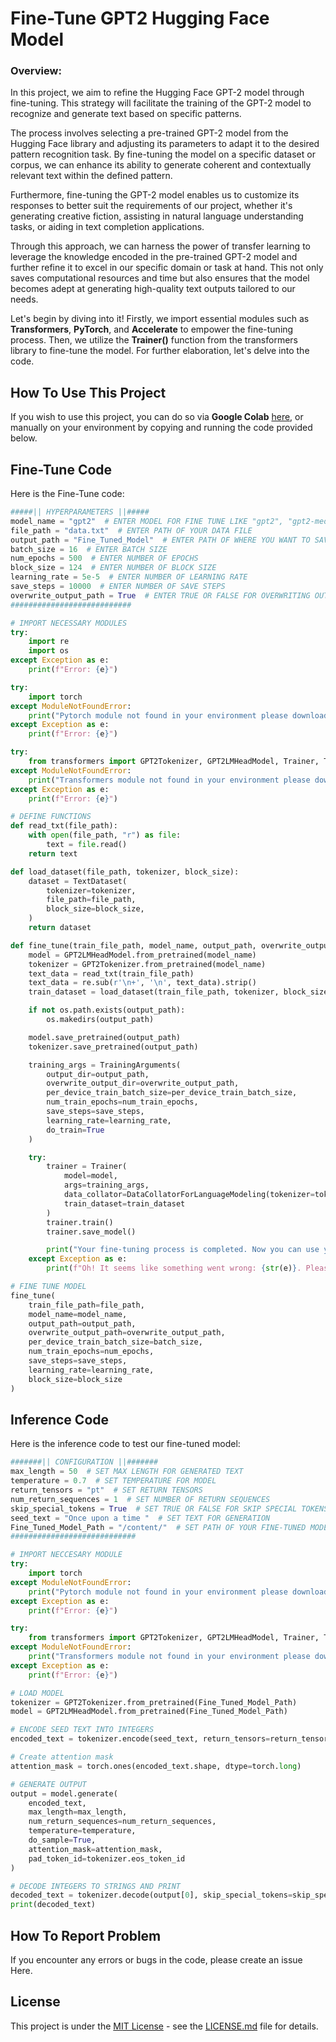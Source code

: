 # Fine-Tune GPT2 Hugging Face Model

### Overview:
In this project, we aim to refine the Hugging Face GPT-2 model through fine-tuning. This strategy will facilitate the training of the GPT-2 model to recognize and generate text based on specific patterns.

The process involves selecting a pre-trained GPT-2 model from the Hugging Face library and adjusting its parameters to adapt it to the desired pattern recognition task. By fine-tuning the model on a specific dataset or corpus, we can enhance its ability to generate coherent and contextually relevant text within the defined pattern.

Furthermore, fine-tuning the GPT-2 model enables us to customize its responses to better suit the requirements of our project, whether it's generating creative fiction, assisting in natural language understanding tasks, or aiding in text completion applications.

Through this approach, we can harness the power of transfer learning to leverage the knowledge encoded in the pre-trained GPT-2 model and further refine it to excel in our specific domain or task at hand. This not only saves computational resources and time but also ensures that the model becomes adept at generating high-quality text outputs tailored to our needs.

Let's begin by diving into it! Firstly, we import essential modules such as **Transformers**, **PyTorch**, and **Accelerate** to empower the fine-tuning process. Then, we utilize the **Trainer()** function from the transformers library to fine-tune the model. For further elaboration, let's delve into the code.

## How To Use This Project
If you wish to use this project, you can do so via **Google Colab** [here](https://colab.research.google.com/github/AbhijeetKumarThakur2198/Python_Projects/blob/main/Projects_List/Fine-Tune_Hugging_Face_GPT2_Model/FineTuneHuggingFaceGPT2Model.ipynb), or manually on your environment by copying and running the code provided below.

## Fine-Tune Code
Here is the Fine-Tune code:
```python
#####|| HYPERPARAMETERS ||#####
model_name = "gpt2"  # ENTER MODEL FOR FINE TUNE LIKE "gpt2", "gpt2-medium", "gpt2-large" and "gpt2-xl"
file_path = "data.txt"  # ENTER PATH OF YOUR DATA FILE
output_path = "Fine_Tuned_Model"  # ENTER PATH OF WHERE YOU WANT TO SAVE FINE-TUNE MODEL
batch_size = 16  # ENTER BATCH SIZE
num_epochs = 500  # ENTER NUMBER OF EPOCHS
block_size = 124  # ENTER NUMBER OF BLOCK SIZE
learning_rate = 5e-5  # ENTER NUMBER OF LEARNING RATE
save_steps = 10000  # ENTER NUMBER OF SAVE STEPS
overwrite_output_path = True  # ENTER TRUE OR FALSE FOR OVERWRITING OUTPUT PATH
###########################

# IMPORT NECESSARY MODULES
try:
    import re
    import os
except Exception as e:
    print(f"Error: {e}")

try:
    import torch
except ModuleNotFoundError:
    print("Pytorch module not found in your environment please download it!")
except Exception as e:
    print(f"Error: {e}")

try:
    from transformers import GPT2Tokenizer, GPT2LMHeadModel, Trainer, TrainingArguments, TextDataset, DataCollatorForLanguageModeling
except ModuleNotFoundError:
    print("Transformers module not found in your environment please download it!")
except Exception as e:
    print(f"Error: {e}")

# DEFINE FUNCTIONS
def read_txt(file_path):
    with open(file_path, "r") as file:
        text = file.read()
    return text

def load_dataset(file_path, tokenizer, block_size):
    dataset = TextDataset(
        tokenizer=tokenizer,
        file_path=file_path,
        block_size=block_size,
    )
    return dataset

def fine_tune(train_file_path, model_name, output_path, overwrite_output_path, per_device_train_batch_size, num_train_epochs, save_steps, learning_rate, block_size):
    model = GPT2LMHeadModel.from_pretrained(model_name)
    tokenizer = GPT2Tokenizer.from_pretrained(model_name)
    text_data = read_txt(train_file_path)
    text_data = re.sub(r'\n+', '\n', text_data).strip()
    train_dataset = load_dataset(train_file_path, tokenizer, block_size)

    if not os.path.exists(output_path):
        os.makedirs(output_path)

    model.save_pretrained(output_path)
    tokenizer.save_pretrained(output_path)

    training_args = TrainingArguments(
        output_dir=output_path,
        overwrite_output_dir=overwrite_output_path,
        per_device_train_batch_size=per_device_train_batch_size,
        num_train_epochs=num_train_epochs,
        save_steps=save_steps,
        learning_rate=learning_rate,
        do_train=True
    )

    try:
        trainer = Trainer(
            model=model,
            args=training_args,
            data_collator=DataCollatorForLanguageModeling(tokenizer=tokenizer, mlm=False),
            train_dataset=train_dataset
        )
        trainer.train()
        trainer.save_model()

        print("Your fine-tuning process is completed. Now you can use your fine-tuned model.")
    except Exception as e:
        print(f"Oh! It seems like something went wrong: {str(e)}. Please check all information again or open GitHub issue!")

# FINE TUNE MODEL
fine_tune(
    train_file_path=file_path,
    model_name=model_name,
    output_path=output_path,
    overwrite_output_path=overwrite_output_path,
    per_device_train_batch_size=batch_size,
    num_train_epochs=num_epochs,
    save_steps=save_steps,
    learning_rate=learning_rate,
    block_size=block_size
)
```

## Inference Code
Here is the inference code to test our fine-tuned model:
```python
#######|| CONFIGURATION ||#######
max_length = 50  # SET MAX LENGTH FOR GENERATED TEXT
temperature = 0.7  # SET TEMPERATURE FOR MODEL
return_tensors = "pt"  # SET RETURN TENSORS 
num_return_sequences = 1  # SET NUMBER OF RETURN SEQUENCES
skip_special_tokens = True  # SET TRUE OR FALSE FOR SKIP SPECIAL TOKENS
seed_text = "Once upon a time "  # SET TEXT FOR GENERATION
Fine_Tuned_Model_Path = "/content/"  # SET PATH OF YOUR FINE-TUNED MODEL
############################

# IMPORT NECCESARY MODULE
try:
    import torch
except ModuleNotFoundError:
    print("Pytorch module not found in your environment please download it!")
except Exception as e:
    print(f"Error: {e}")

try:
    from transformers import GPT2Tokenizer, GPT2LMHeadModel, Trainer, TrainingArguments, TextDataset, DataCollatorForLanguageModeling
except ModuleNotFoundError:
    print("Transformers module not found in your environment please download it!")
except Exception as e:
    print(f"Error: {e}")

# LOAD MODEL
tokenizer = GPT2Tokenizer.from_pretrained(Fine_Tuned_Model_Path)
model = GPT2LMHeadModel.from_pretrained(Fine_Tuned_Model_Path)

# ENCODE SEED TEXT INTO INTEGERS
encoded_text = tokenizer.encode(seed_text, return_tensors=return_tensors)

# Create attention mask
attention_mask = torch.ones(encoded_text.shape, dtype=torch.long)

# GENERATE OUTPUT
output = model.generate(
    encoded_text,
    max_length=max_length,
    num_return_sequences=num_return_sequences,
    temperature=temperature,
    do_sample=True,
    attention_mask=attention_mask,
    pad_token_id=tokenizer.eos_token_id
)

# DECODE INTEGERS TO STRINGS AND PRINT
decoded_text = tokenizer.decode(output[0], skip_special_tokens=skip_special_tokens)
print(decoded_text)
```

## How To Report Problem
If you encounter any errors or bugs in the code, please create an issue Here.

## License
This project is under the [MIT License](https://github.com/AbhijeetKumarThakur2198/Python_Projects/tree/main/Projects_List/LICENSE.md) - see the [LICENSE.md](https://github.com/AbhijeetKumarThakur2198/Python_Projects/tree/main/Projects_List/LICENSE.md) file for details.
